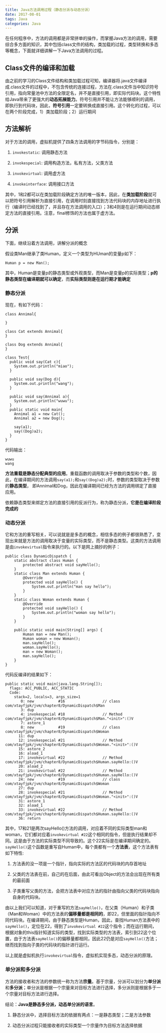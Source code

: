 ```yaml
---
title: Java方法调用过程（静态分派与动态分派）
date: 2017-08-01
tags: Java
categories: Java
---
```


在任何程序中，方法的调用都是非常拼单的操作，而掌握Java方法的调用，需要综合多方面的知识，其中包括class文件的结构，类加载的过程，类型转换和多态等概念，下面就详细讲解一下Java方法调用的过程。

## Class文件的编译和加载

由之前的学习的Class文件结构和类加载过程可知，编译器将.java文件编译成.class文件的过程中，不包含传统的连接过程，方法在.class文件当中知识符号引用，指向常量池中方法的全限定名，并不是直接引用，即实际代码块。这个特性给Java带来了更强大的**动态拓展能力**。符号引用并不能让方法能够顺利的调用，即执行到代码块，因此，**符号引用**一定要转换成直接引用。这个转化的过程，可以在两个阶段完成，1）类加载阶段；2）运行期间

## 方法解析

对于方法的调用，虚拟机提供了四条方法调用的字节码指令，分别是：

1. `invokestatic`: 调用静态方法

2. `invokespecial`: 调用构造方法，私有方法，父类方法

3. `invokevirtual`: 调用虚方法

4. `invokeinterface`: 调用接口方法

其中，1和2都可以在类加载阶段确定方法的唯一版本，因此，在**类加载阶段**就可以把符号引用解析为直接引用，在调用时刻直接找到方法代码块的内存地址进行执行（编译时已经找到了，并且存在方法调用的入口）；3和4则是在运行期间动态绑定方法的直接引用。注意，final修饰的方法也属于虚方法。

## 分派

下面，继续沿着方法调用，讲解分派的概念

假设类Man继承了类Human，定义一个类型为HUman的变量p如下：

```
Human p = new Man();
```
其中，Human是变量p的静态类型或外观类型，而Man是变量p的实际类型；**p的静态类型在编译期就可以确定**，而**实际类型则是在运行期才能确定**

### 静态分派

现在，有如下代码：

```
class Annimal{
  
}

class Cat extends Annimal{
}

class Dog extends Annimal{
}

class Test{
  public void say(Cat c){
    System.out.println("miao");
  }
  
  public void say(Dog d){
    System.out.println("wang");
  }
  
  public void say(Annimal a){
    System.out.println("wuwu");
  }
  public static void main{
    Annimal a1 = new Cat();
    Annimal a2 = new Dog();
    
    say(a1);
    say((Dog)a2);
  }
}

```

代码输出：
```
wuwu
wang
```

**方法重载是静态分配典型的应用**。重载函数的调用取决于参数的类型和个数，因此，在编译期间的方法调用`say(a1);`和`say((Dog)a2);`时，参数的类型取决于参数的**静态类型**， 即Annimal和Dog，因此在编译期间已经为方法的调用绑定了直接应用。

依赖静态类型来绑定方法的直接引用的反派行为，称为静态分派，**它是在编译阶段完成的**

### 动态分派

它和方法的重写相关，可以说就是是多态的概念，相信多态的例子都很熟悉了，变现出来就是方法的调用取决于变量的实际类型，而不是静态类型。这类的方法调用是由`invokevirtual`指令来执行的。以下是网上摘抄的例子：

```
public class DynamicDispatch {  
    static abstract class Human {  
        protected abstract void sayHello();  
    }  
    static class Man extends Human {  
        @Override  
        protected void sayHello() {  
            System.out.println("man say hello");              
        }  
    }  
    static class Woman extends Human {  
        @Override  
        protected void sayHello() {  
            System.out.println("woman say hello");  
        }  
    }  
      
    public static void main(String[] args) {  
        Human man = new Man();  
        Human woman = new Woman();  
        man.sayHello();  
        woman.sayHello();  
        man = new Woman();  
        man.sayHello();  
    }  
}  
```
代码反编译的结果如下：

```
public static void main(java.lang.String[]);  
  flags: ACC_PUBLIC, ACC_STATIC  
  Code:  
    stack=2, locals=3, args_size=1  
       0: new           #16                 // class com/xtayfjpk/jvm/chapter8/DynamicDispatch$Man  
       3: dup  
       4: invokespecial #18                 // Method com/xtayfjpk/jvm/chapter8/DynamicDispatch$Man."<init>":()V  
       7: astore_1  
       8: new           #19                 // class com/xtayfjpk/jvm/chapter8/DynamicDispatch$Woman  
      11: dup  
      12: invokespecial #21                 // Method com/xtayfjpk/jvm/chapter8/DynamicDispatch$Woman."<init>":()V  
      15: astore_2  
      16: aload_1  
      17: invokevirtual #22                 // Method com/xtayfjpk/jvm/chapter8/DynamicDispatch$Human.sayHello:()V  
      20: aload_2  
      21: invokevirtual #22                 // Method com/xtayfjpk/jvm/chapter8/DynamicDispatch$Human.sayHello:()V  
      24: new           #19                 // class com/xtayfjpk/jvm/chapter8/DynamicDispatch$Woman  
      27: dup  
      28: invokespecial #21                 // Method com/xtayfjpk/jvm/chapter8/DynamicDispatch$Woman."<init>":()V  
      31: astore_1  
      32: aload_1  
      33: invokevirtual #22                 // Method com/xtayfjpk/jvm/chapter8/DynamicDispatch$Human.sayHello:()V  
      36: return  
```

其中，17和21是两次sayHello()方法的调用，对应着不同的实际类型man和woman，它们都对应着`invokevirtual #22`这个相同的指令，但是执行结果却不同。这是由于方法的实际类型不同导致的。这个22实际是在编译期间确定的。`sayHello()`这个函数是重写自Human中，每个类都有一个**方法表**，这个方法表有如下特性:

1. 方法表的没一项是一个指针，指向实际的方法区的代码块的内存首地址

2. 父类的方法表在前，自己的在后面，由此可看出Object的方法会出现在所有类的最前面

3. 子类重写父类的方法，会把方法表中对应方法的指针由指向父类的代码块指向自身的代码块。

由以上我们可以知道，对于重写的方法`sayHello()`，在父类（Human）和子类（Man和Woman）中的方法表的**偏移量都是相同的**，即22，但里面的指针指向不同代码块。在编译期间，由于静态类型是Human，因此，查找Human方法表中的`sayHello()`，定位在22，得到了`invokevirtual #22`这个指令；而在运行期间，根据对象的this指针知道实际的类型，找到实际类型的方法表，索引到22这个位置，由于方法表`sayHello()`的偏移量都相同，因此22仍是对应`sayHello()`方法；继而找到指向子类的代码块的指针进行运行。

以上就是虚拟机执行`invokevirtual`指令，虚拟机实现多态，动态分派的原理。

### 单分派和多分派

方法的接收者和方法的参数统一称为方法**宗量**。基于宗量，分派可以划分为**单分派**和**多分派**；单分派是根据一个宗量来对目标方法进行选择，多分派则是根据多于一个宗量对目标方法进行选择。

结论：**Java是静态多分派，动态单分派的语言**。

1. 静态分派中，选择目标方法的依据有两点：一是静态类型；二是方法参数

2. 动态分派过程只能接收者的实际类型一个宗量作为目标方法选择依据
